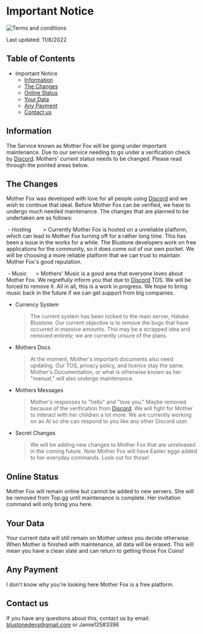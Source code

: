 # Important Notice
![Terms and conditions](https://img.shields.io/badge/Important_Notice-green)

Last updated: 11/8/2022

## Table of Contents
-  Important Notice
   - [ Information](#information)
   - [ The Changes](#the-changes)
   - [ Online Status](#online-status)
   - [ Your Data](#your-data)
   - [ Any Payment](#any-payment)
   - [ Contact us](#contact-us)

## Information
The Service known as Mother Fox will be going under important maintenance. Due to our service needing to go under a verification check by [Discord](https://discord.com). Mothers' current status needs to be changed. Please read through the pointed areas below.


## The Changes
Mother Fox was developed with love for all people using [Discord](https://discord.com) and we wish to continue that ideal. Before Mother Fox can be verified, we have to undergo much needed maintenance. The changes that are planned to be undertaken are as follows:

 - Hosting 
 
    > Currently Mother Fox is hosted on a unreliable platform, which can lead to Mother Fox turning off for a rather long time. This has been a issue in the works for a while. The Blustone developers work on free applications for the community, so it does come out of our own pocket. We will be choosing a more reliable platform that we can trust to maintain Mother Fox's good reputation.

 - Music
 
   > Mothers' Music is a good area that everyone loves about Mother Fox. We regretfully inform you that due to [Discord](https://discord.com) TOS. We will be forced to remove it. All in all, this is a work in progress. We hope to bring music back in the future if we can get support from big companies.
 
 - Currency System

   > The current system has been locked to the main server, Hatake Blustone. Our current objective is to remove the bugs that have occurred in massive amounts. This may be a scrapped idea and removed entirely; we are currently unsure of the plans.
 
 - Mothers Docs
 
   > At the moment, Mother's important documents also need updating. Our TOS, privacy policy, and licence stay the same. Mother's Documentation, or what is otherwise known as her "manual," will also undergo maintenance.
 
 - Mothers Messages
 
    > Mother's responses to "hello" and "love you." Maybe removed because of the verification from [Discord](https://discord.com). We will fight for Mother to interact with her children a lot more. We are currently working on an AI so she can respond to you like any other Discord user.
 
 - Secret Changes
    
    > We will be adding new changes to Mother Fox that are unreleased in the coming future. *Note* Mother Fox will have Easter eggs added to her everyday commands. Look out for those!


## Online Status
Mother Fox will remain online but cannot be added to new servers. She will be removed from Top.gg until maintenance is complete. Her invitation command will only bring you here.

## Your Data
Your current data will still remain on Mother unless you decide otherwise. When Mother is finished with maintenance, all data will be erased. This will mean you have a clean slate and can return to getting those Fox Coins!

## Any Payment
I don't know why you're looking here Mother Fox is a free platform.

## Contact us
If you have any questions about this, contact us by email: blustonedevs@gmail.com or Jamie125#3396
